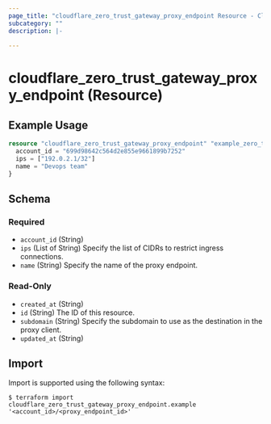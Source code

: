 ```yaml
---
page_title: "cloudflare_zero_trust_gateway_proxy_endpoint Resource - Cloudflare"
subcategory: ""
description: |-
  
---
```


# cloudflare_zero_trust_gateway_proxy_endpoint (Resource)



## Example Usage

```terraform
resource "cloudflare_zero_trust_gateway_proxy_endpoint" "example_zero_trust_gateway_proxy_endpoint" {
  account_id = "699d98642c564d2e855e9661899b7252"
  ips = ["192.0.2.1/32"]
  name = "Devops team"
}
```

<!-- schema generated by tfplugindocs -->
## Schema

### Required

- `account_id` (String)
- `ips` (List of String) Specify the list of CIDRs to restrict ingress connections.
- `name` (String) Specify the name of the proxy endpoint.

### Read-Only

- `created_at` (String)
- `id` (String) The ID of this resource.
- `subdomain` (String) Specify the subdomain to use as the destination in the proxy client.
- `updated_at` (String)

## Import

Import is supported using the following syntax:

```shell
$ terraform import cloudflare_zero_trust_gateway_proxy_endpoint.example '<account_id>/<proxy_endpoint_id>'
```
